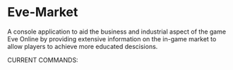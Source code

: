 # Eve-Market

A console application to aid the business and industrial aspect of the game Eve Online by providing extensive information on the in-game market to allow players to achieve more educated descisions.

CURRENT COMMANDS:
